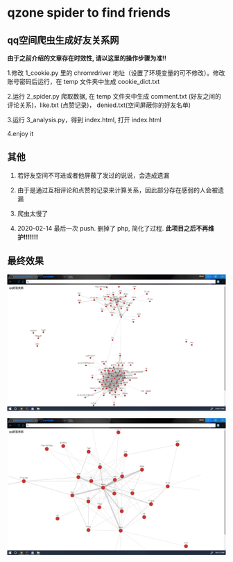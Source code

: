# qzone spider to find friends 
## qq空间爬虫生成好友关系网


**由于之前介绍的文章存在时效性, 请以这里的操作步骤为准!!**

1.修改 1_cookie.py 里的 chromrdriver 地址（设置了环境变量的可不修改）。修改账号密码后运行，在 temp 文件夹中生成 cookie_dict.txt

2.运行 2_spider.py 爬取数据, 在 temp 文件夹中生成 comment.txt (好友之间的评论关系)，like.txt (点赞记录)， denied.txt(空间屏蔽你的好友名单)

3.运行 3_analysis.py，得到 index.html, 打开 index.html

4.enjoy it


## 其他

1. 若好友空间不可进或者他屏蔽了发过的说说，会造成遗漏

2. 由于是通过互相评论和点赞的记录来计算关系，因此部分存在感弱的人会被遗漏

3. 爬虫太慢了

4. 2020-02-14 最后一次 push. 删掉了 php, 简化了过程. **此项目之后不再维护!!!!!!!**

## 最终效果

![效果图](result_example/result.png)


![局部效果图](result_example/result_partial.png)

